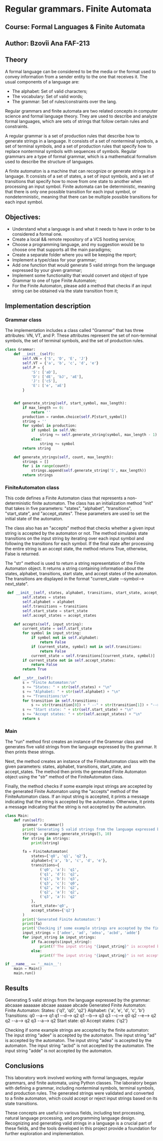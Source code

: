 # Regular grammars. Finite Automata
## Course: Formal Languages & Finite Automata
## Author: Bzovîi Ana FAF-213


## Theory
A formal language can be considered to be the media or the format used to convey information from a sender entity to the one that receives it. The usual components of a language are:
- The alphabet: Set of valid characters;
- The vocabulary: Set of valid words;
- The grammar: Set of rules/constraints over the lang.

Regular grammars and finite automata are two related concepts in computer science and formal language theory. They are used to describe and analyze formal languages, which are sets of strings that follow certain rules and constraints.

A regular grammar is a set of production rules that describe how to generate strings in a language. It consists of a set of nonterminal symbols, a set of terminal symbols, and a set of production rules that specify how to replace nonterminal symbols with sequences of symbols. Regular grammars are a type of formal grammar, which is a mathematical formalism used to describe the structure of languages.

A finite automaton is a machine that can recognize or generate strings in a language. It consists of a set of states, a set of input symbols, and a set of transitions that specify how to move from one state to another when processing an input symbol. Finite automata can be deterministic, meaning that there is only one possible transition for each input symbol, or nondeterministic, meaning that there can be multiple possible transitions for each input symbol.

## Objectives:
- Understand what a language is and what it needs to have in order to be considered a formal one.
- Create a local && remote repository of a VCS hosting service;
- Choose a programming language, and my suggestion would be to choose one that supports all the main paradigms;
- Create a separate folder where you will be keeping the report;
- Implement a type/class for your grammar;
- Add one function that would generate 5 valid strings from the language expressed by your given grammar;
- Implement some functionality that would convert and object of type Grammar to one of type Finite Automaton;
- For the Finite Automaton, please add a method that checks if an input string can be obtained via the state transition from it;


## Implementation description
### Grammar class

The implementation includes a class called "Grammar" that has three attributes: VN, VT, and P. These attributes represent the set of non-terminal symbols, the set of terminal symbols, and the set of production rules.

```python
class Grammar:
    def __init__(self):
        self.VN = {'S', 'D', 'E', 'J'}
        self.VT = {'a', 'b', 'c', 'd', 'e'}
        self.P = {
            'S': ['aD'],
            'D': ['dE', 'bJ', 'aE'],
            'J': ['cS'],
            'E': ['e', 'aE']
        }


    def generate_string(self, start_symbol, max_length):
        if max_length == 0:
            return ''
        production = random.choice(self.P[start_symbol])
        string = ''
        for symbol in production:
            if symbol in self.VN:
                string += self.generate_string(symbol, max_length - 1)
            else:
                string += symbol
        return string

    def generate_strings(self, count, max_length):
        strings = []
        for i in range(count):
            strings.append(self.generate_string('S', max_length))
        return strings

```

### FiniteAutomaton class
This code defines a Finite Automaton class that represents a non-deterministic finite automaton. The class has an initialization method "init" that takes in five parameters: "states", "alphabet", "transitions", "start_state", and "accept_states". These parameters are used to set the initial state of the automaton.

The class also has an "accepts" method that checks whether a given input string is accepted by the automaton or not. The method simulates state transitions on the input string by iterating over each input symbol and following the transitions for each symbol. If the final state after processing the entire string is an accept state, the method returns True, otherwise, False is returned.

The "str" method is used to return a string representation of the Finite Automaton object. It returns a string containing information about the states, alphabet, transitions, start state, and accept states of the automaton. The transitions are displayed in the format "current_state --symbol--> next_state".

```python
 def __init__(self, states, alphabet, transitions, start_state, accept_states):
        self.states = states
        self.alphabet = alphabet
        self.transitions = transitions
        self.start_state = start_state
        self.accept_states = accept_states

    def accepts(self, input_string):
        current_state = self.start_state
        for symbol in input_string:
            if symbol not in self.alphabet:
                return False
            if (current_state, symbol) not in self.transitions:
                return False
            current_state = self.transitions[(current_state, symbol)]
        if current_state not in self.accept_states:
            return False
        return True

    def __str__(self):
        s = "Finite Automaton:\n"
        s += "States: " + str(self.states) + "\n"
        s += "Alphabet: " + str(self.alphabet) + "\n"
        s += "Transitions:\n"
        for transition in self.transitions:
            s += str(transition[0]) + " --" + str(transition[1]) + "--> " + str(self.transitions[transition]) + "\n"
        s += "Start state: " + str(self.start_state) + "\n"
        s += "Accept states: " + str(self.accept_states) + "\n"
        return s

```

### Main
The "run" method first creates an instance of the Grammar class and generates five valid strings from the language expressed by the grammar. It then prints these strings.

Next, the method creates an instance of the FiniteAutomaton class with the given parameters: states, alphabet, transitions, start_state, and accept_states. The method then prints the generated Finite Automaton object using the "str" method of the FiniteAutomaton class.

Finally, the method checks if some example input strings are accepted by the generated Finite Automaton using the "accepts" method of the FiniteAutomaton class. If an input string is accepted, it prints a message indicating that the string is accepted by the automaton. Otherwise, it prints a message indicating that the string is not accepted by the automaton.

```python
class Main:
    def run(self):
        grammar = Grammar()
        print('Generating 5 valid strings from the language expressed by the grammar:')
        strings = grammar.generate_strings(5, 10)
        for string in strings:
            print(string)

        fa = FiniteAutomaton(
            states={'q0', 'q1', 'q2'},
            alphabet={'a', 'b', 'c', 'd', 'e'},
            transitions={
                ('q0', 'a'): 'q1',
                ('q1', 'd'): 'q2',
                ('q1', 'b'): 'q3',
                ('q3', 'c'): 'q0',
                ('q2', 'e'): 'q2',
                ('q2', 'a'): 'q2',
                ('q3', 'a'): 'q2'
            },
            start_state='q0',
            accept_states={'q2'}
        )
        print('Generated Finite Automaton:')
        print(fa)
        print('Checking if some example strings are accepted by the finite automaton:')
        input_strings = ['adee', 'ad', 'adea', 'acbd', 'adde']
        for input_string in input_strings:
            if fa.accepts(input_string):
                print(f'The input string "{input_string}" is accepted by the automaton.')
            else:
                print(f'The input string "{input_string}" is not accepted by the automaton.')

if __name__ == '__main__':
    main = Main()
    main.run()

```

## Results
Generating 5 valid strings from the language expressed by the grammar:
abcaaae
aaaaaae
abcaae
aaaaae
abcade
Generated Finite Automaton:
Finite Automaton:
States: {'q1', 'q0', 'q2'}
Alphabet: {'a', 'e', 'd', 'c', 'b'}
Transitions:
q0 --a--> q1
q1 --d--> q2
q1 --b--> q3
q3 --c--> q0
q2 --e--> q2
q2 --a--> q2
q3 --a--> q2
Start state: q0
Accept states: {'q2'}

Checking if some example strings are accepted by the finite automaton:
The input string "adee" is accepted by the automaton.
The input string "ad" is accepted by the automaton.
The input string "adea" is accepted by the automaton.
The input string "acbd" is not accepted by the automaton.
The input string "adde" is not accepted by the automaton.


## Conclusions
This laboratory work involved working with formal languages, regular grammars, and finite automata, using Python classes. The laboratory began with defining a grammar, including nonterminal symbols, terminal symbols, and production rules. The generated strings were validated and converted to a finite automaton, which could accept or reject input strings based on its state transitions.

These concepts are useful in various fields, including text processing, natural language processing, and programming language design. Recognizing and generating valid strings in a language is a crucial part of these fields, and the tools developed in this project provide a foundation for further exploration and implementation.
